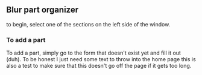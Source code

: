 ## Blur part organizer

to begin, select one of the sections on the left side of the window.

### To add a part

To add a part, simply go to the form that doesn't exist yet and fill it out (duh). To be honest I just need some text to throw into the home page this is also a test to make sure that this doesn't go off the page if it gets too long.